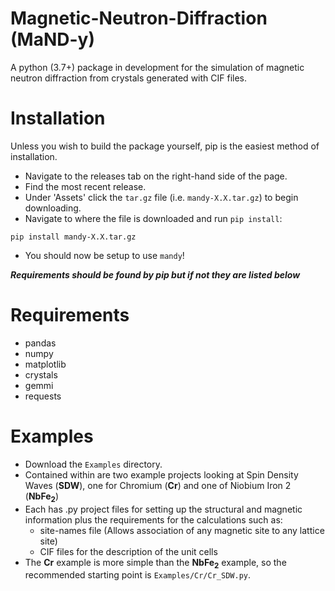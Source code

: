 # Magnetic-Neutron-Diffraction (MaND-y)
A python (3.7+) package in development for the simulation of magnetic neutron diffraction from crystals generated with CIF files.

# Installation
Unless you wish to build the package yourself, pip is the easiest method of installation.
- Navigate to the releases tab on the right-hand side of the page.
- Find the most recent release.
- Under 'Assets' click the `tar.gz` file (i.e. `mandy-X.X.tar.gz`) to begin downloading.
- Navigate to where the file is downloaded and run `pip install`:
```shell
pip install mandy-X.X.tar.gz
```
- You should now be setup to use `mandy`!

***Requirements should be found by pip but if not they are listed below***

# Requirements
- pandas
- numpy
- matplotlib
- crystals
- gemmi
- requests

# Examples
- Download the `Examples` directory. 
- Contained within are two example projects looking at Spin Density Waves (**SDW**), one for Chromium (**Cr**) and one of Niobium Iron 2 (**NbFe<sub>2</sub>**)
- Each has .py project files for setting up the structural and magnetic information plus the requirements for the calculations such as:
	- site-names file (Allows association of any magnetic site to any lattice site)
	- CIF files for the description of the unit cells
- The **Cr** example is more simple than the **NbFe<sub>2</sub>** example, so the recommended starting point is `Examples/Cr/Cr_SDW.py`.
